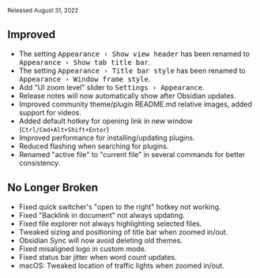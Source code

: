 <small>Released August 31, 2022</small>

## Improved

- The setting <kbd>Appearance › Show view header</kbd> has been renamed to <kbd>Appearance › Show tab title bar</kbd>.
- The setting <kbd>Appearance › Title bar style</kbd> has been renamed to <kbd>Appearance › Window frame style</kbd>.
- Add "UI zoom level" slider to <kbd>Settings › Appearance</kbd>.
- Release notes will now automatically show after Obsidian updates.
- Improved community theme/plugin README.md relative images, added support for videos.
- Added default hotkey for opening link in new window (`Ctrl/Cmd+Alt+Shift+Enter`)
- Improved performance for installing/updating plugins.
- Reduced flashing when searching for plugins.
- Renamed "active file" to "current file" in several commands for better consistency.

## No Longer Broken

- Fixed quick switcher's "open to the right" hotkey not working.
- Fixed "Backlink in document" not always updating.
- Fixed file explorer not always highlighting selected files.
- Tweaked sizing and positioning of title bar when zoomed in/out.
- Obsidian Sync will now avoid deleting old themes.
- Fixed misaligned logo in custom mode.
- Fixed status bar jitter when word count updates.
- macOS: Tweaked location of traffic lights when zoomed in/out.
